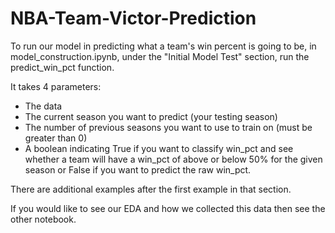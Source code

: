 # NBA-Team-Victor-Prediction

To run our model in predicting what a team's win percent is going to be, in model_construction.ipynb, under the "Initial Model Test" section, run the predict_win_pct function. 

It takes 4 parameters:
- The data
- The current season you want to predict (your testing season)
- The number of previous seasons you want to use to train on (must be greater than 0)
- A boolean indicating True if you want to classify win_pct and see whether a team will have a win_pct of above or below 50% for the given season or False if you want to predict the raw win_pct. 

There are additional examples after the first example in that section. 

If you would like to see our EDA and how we collected this data then see the other notebook. 
